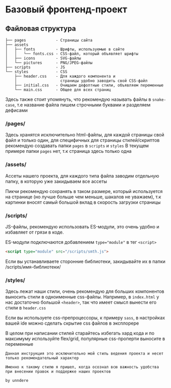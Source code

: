 # Базовый фронтенд-проект 

## Файловая структура

```
├── pages             - Страницы сайта
├── assets       
│   ├── fonts         - Шрифты, используемые в сайте
│   │   └── fonts.css - CSS-файл, который объявляет шрифты
│   ├── icons         - SVG-файлы
│   └── pictures      - PNG/JPEG-файлы
├── scripts           - JS 
└── styles            - CSS
    ├── header.css    - Для каждого компонента и 
    │                   страницы удобно заводить свой CSS-файл
    ├── initial.css   - Очищаем дефолтные стили, объявляем переменные
    └── main.css      - Общее для всех страниц  
```

Здесь также стоит упомянуть, что рекомендую называть файлы в `snake-case`, 
т.е название файла пишем строчными буквами и разделяем дефисами

### /pages/

Здесь хранятся исключительно html-файлы, для каждой страницы свой файл и только один, 
для специфичных для страницы стилей/скриптов рекомендую создавать папки `pages` в `scripts` и `styles`
В текущем примере папки `pages` нет, т.к страница здесь только одна

### /assets/ 

Ассеты нашего проекта, для каждого типа файла заводим отдельную папку, в которую уже закидываем все ассеты

Пикчи рекомендую сохранять в таком размере, который используется на странице (но лучше больше чем меньше, шакалов не уважаем), т.к картинки вносят самый большой вклад в скорость загрузки страницы

### /scripts/ 

JS-файлы, рекомендую использовать ES-модули, это очень удобно и избавляет от грязи в коде.

ES-модули подключаются добавлением `type="module"` в тег `<script>`

```html
<script type="module" src="/scripts/smth.js">
```

Если вы устанавливаете сторонние библиотеки, закидывайте их в папки /scripts/имя-библиотеки/

### /styles/ 

Здесь лежат наши стили, очень рекомендую для больших компонентов выносить стили в одноименные css-файлы.
Например, в `index.html` у нас достаточно большой `<header>`, так что имеет смысл вынести его стили в `header.css`

Если вы используете css-препроцессоры, к примеру `sass`, в настройках вашей ide можно сделать скрытие css файлов в эксплорере

В целом при написании стилей старайтесь избегать хард кода и по максимуму используйте flex/grid, популярные css-проперти выносите в переменные

```
Данная инструкция это исключительно мой стиль ведения проекта и несет только рекомендательный характер

Именно к такому стилю я пришел, когда осознал всю важность удобства при внесении правок и поддержке наших проектов

by unndere
```